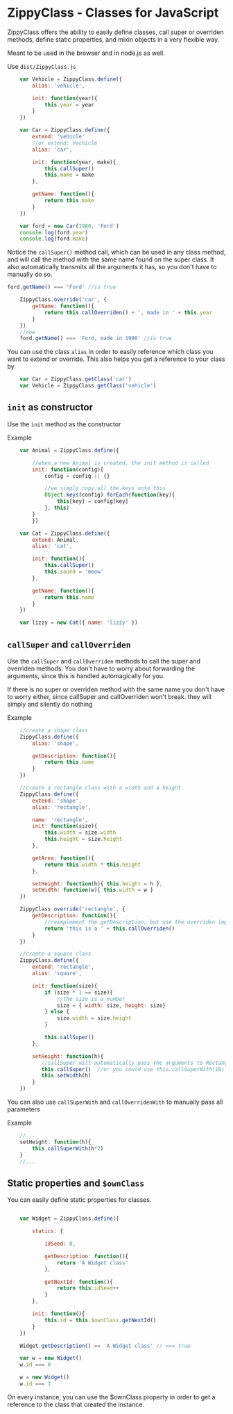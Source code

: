 ZippyClass - Classes for JavaScript
============================

ZippyClass offers the ability to easily define classes, call super or overriden methods, define static properties, and mixin objects in a very flexible way.

Meant to be used in the browser and in node.js as well.

Use ```dist/ZippyClass.js```


```js
    var Vehicle = ZippyClass.define({
        alias: 'vehicle',

        init: function(year){
            this.year = year
        }
    })

    var Car = ZippyClass.define({
        extend: 'vehicle'
        //or extend: Vechicle
        alias: 'car',

        init: function(year, make){
            this.callSuper()
            this.make = make
        },

        getName: function(){
            return this.make
        }
    })

    var ford = new Car(1980, 'Ford')
    console.log(ford.year)
    console.log(ford.make)
```

Notice the ```callSuper()``` method call, which can be used in any class method, and will call the method with the same name found on the super class. It also automatically transmits all the arguments it has, so you don't have to manually do so.

```js
ford.getName() === 'Ford' //is true
```

```js
    ZippyClass.override('car', {
        getName: function(){
            return this.callOverriden() + ', made in ' + this.year
        }
    })
    //now
    ford.getName() === 'Ford, made in 1980' //is true
```

You can use the class ```alias``` in order to easily reference which class you want to extend or override. This also helps you get a reference to your class by
```js
    var Car = ZippyClass.getClass('car')
    var Vehicle = ZippyClass.getClass('vehicle')
```

## ```init``` as constructor

Use the ```init``` method as the constructor

Example

```js
    var Animal = ZippyClass.define({

        //when a new Animal is created, the init method is called
        init: function(config){
            config = config || {}

            //we simply copy all the keys onto this
            Object.keys(config).forEach(function(key){
                this[key] = config[key]
            }, this)
        }
        })

    var Cat = ZippyClass.define({
        extend: Animal,
        alias: 'cat',

        init: function(){
            this.callSuper()
            this.sound = 'meow'
        },

        getName: function(){
            return this.name
        }
    })

    var lizzy = new Cat({ name: 'lizzy' })
```

## ```callSuper``` and ```callOverriden```

Use the ```callSuper``` and ```callOverriden``` methods to call the super and overriden methods. You don't have to worry about forwarding the arguments, since this is handled automagically for you.

If there is no super or overriden method with the same name you don't have to worry either, since callSuper and callOverriden won't break. they will simply and silently do nothing

Example
```js
    //create a shape class
    ZippyClass.define({
        alias: 'shape',

        getDescription: function(){
            return this.name
        }
    })

    //create a rectangle class with a width and a height
    ZippyClass.define({
        extend: 'shape',
        alias: 'rectangle',

        name: 'rectangle',
        init: function(size){
            this.width = size.width
            this.height = size.height
        },

        getArea: function(){
            return this.width * this.height
        },

        setHeight: function(h){ this.height = h },
        setWidth: function(w){ this.width = w }
    })

    ZippyClass.override('rectangle', {
        getDescription: function(){
            //reimplement the getDescription, but use the overriden implementation as well
            return 'this is a ' + this.callOverriden()
        }
    })

    //create a square class
    ZippyClass.define({
        extend: 'rectangle',
        alias: 'square',

        init: function(size){
            if (size * 1 == size){
                //the size is a number
                size = { width: size, height: size}
            } else {
                size.width = size.height
            }

            this.callSuper()
        },

        setHeight: function(h){
           //callSuper will automatically pass the arguments to Rectangle.setHeight, so h will be forwarded
           this.callSuper()  //or you could use this.callSuperWith(10) if you want to manually pass parameters
           this.setWidth(h)
        }
    })
```
You can also use ```callSuperWith``` and ```callOverridenWith``` to manually pass all parameters

Example
```js
    //...
    setHeight: function(h){
        this.callSuperWith(h*2)
    }
    //...
```

## Static properties and ```$ownClass```

You can easily define static properties for classes.

```js

    var Widget = ZippyClass.define({

        statics: {

            idSeed: 0,

            getDescription: function(){
                return 'A Widget class'
            },

            getNextId: function(){
                return this.idSeed++
            }
        },

        init: function(){
            this.id = this.$ownClass.getNextId()
        }
    })

    Widget.getDescription() == 'A Widget class' // === true

    var w = new Widget()
    w.id === 0

    w = new Widget()
    w.id === 1
```

On every instance, you can use the $ownClass property in order to get a reference to the class that created the instance.
